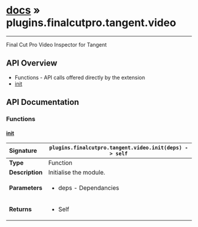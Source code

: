 # [docs](index.md) » plugins.finalcutpro.tangent.video
---

Final Cut Pro Video Inspector for Tangent

## API Overview
* Functions - API calls offered directly by the extension
 * [init](#init)

## API Documentation

### Functions

#### [init](#init)
| <span style="float: left;">**Signature**</span> | <span style="float: left;">`plugins.finalcutpro.tangent.video.init(deps) -> self` </span>                                                          |
| -----------------------------------------------------|---------------------------------------------------------------------------------------------------------|
| **Type**                                             | Function |
| **Description**                                      | Initialise the module. |
| **Parameters**                                       | <ul><li>deps - Dependancies</li></ul> |
| **Returns**                                          | <ul><li>Self</li></ul> |

